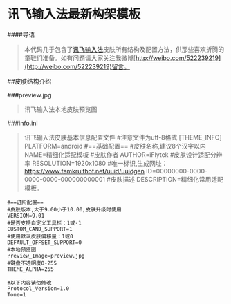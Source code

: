 # 讯飞输入法最新构架模板
####导语
>  本代码几乎包含了[讯飞输入法](http://www.xunfei.cn)皮肤所有结构及配置方法，供那些喜欢折腾的童鞋们准备。如有问题请大家关注我微博[http://weibo.com/522239219](http://weibo.com/522239219)留言。

##皮肤结构介绍

###preview.jpg
> 讯飞输入法本地皮肤预览图

###info.ini
> 讯飞输入法皮肤基本信息配置文件
	#注意文件为utf-8格式
	[THEME_INFO]
	PLATFORM=android
	#==基础配置==
	#皮肤名称,建议8个汉字以内
	NAME=精细化适配模板
	#皮肤作者
	AUTHOR=iFlytek
	#皮肤设计适配分辨率
	RESOLUTION=1920x1080
	#唯一标识,生成网址：https://www.famkruithof.net/uuid/uuidgen
	ID=00000000-0000-0000-0000-000000000001
	#皮肤描述
	DESCRIPTION=精细化常用适配模板。

	#==进阶配置==
	#皮肤版本,大于9.00小于10.00,皮肤升级时使用
	VERSION=9.01
	#是否支持自定义工具栏：1或-1
	CUSTOM_CAND_SUPPORT=1
	#使用默认皮肤偏移量：1或0
	DEFAULT_OFFSET_SUPPORT=0
	#本地预览图
	Preview_Image=preview.jpg
	#键盘不透明度0-255
	THEME_ALPHA=255

	#以下内容请勿修改
	Protocol_Version=1.0
	Tone=1